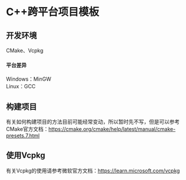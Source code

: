 # C++跨平台项目模板  
## 开发环境  
CMake、Vcpkg  
#### 平台差异  
Windows：MinGW  
Linux：GCC  
## 构建项目  
有关如何构建项目的方法目前可能经常变动，所以暂时先不写，但是可以参考CMake官方文档：https://cmake.org/cmake/help/latest/manual/cmake-presets.7.html  
## 使用Vcpkg  
有关Vcpkg的使用请参考微软官方文档：https://learn.microsoft.com/vcpkg  
